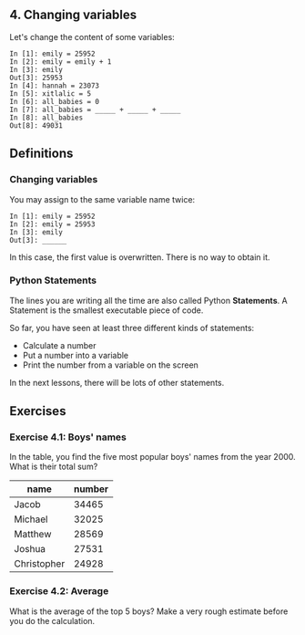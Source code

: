 
## 4. Changing variables

Let's change the content of some variables:

    In [1]: emily = 25952
    In [2]: emily = emily + 1
    In [3]: emily
    Out[3]: 25953
    In [4]: hannah = 23073
    In [5]: xitlalic = 5
    In [6]: all_babies = 0
    In [7]: all_babies = _____ + _____ + _____
    In [8]: all_babies
    Out[8]: 49031

## Definitions

### Changing variables

You may assign to the same variable name twice:

    In [1]: emily = 25952
    In [2]: emily = 25953
    In [3]: emily
    Out[3]: ______

In this case, the first value is overwritten. There is no way to obtain it.

### Python Statements

The lines you are writing all the time are also called Python **Statements**. A Statement is the smallest executable piece of code.

So far, you have seen at least three different kinds of statements:

* Calculate a number
* Put a number into a variable
* Print the number from a variable on the screen

In the next lessons, there will be lots of other statements.

## Exercises

### Exercise 4.1: Boys' names

In the table, you find the five most popular boys' names from the year 2000. What is their total sum?

| name | number |
|------|--------|
| Jacob | 34465 |
| Michael | 32025 |
| Matthew | 28569 |
| Joshua | 27531 |
| Christopher | 24928 |


### Exercise 4.2: Average

What is the average of the top 5 boys? Make a very rough estimate before you do the calculation.



